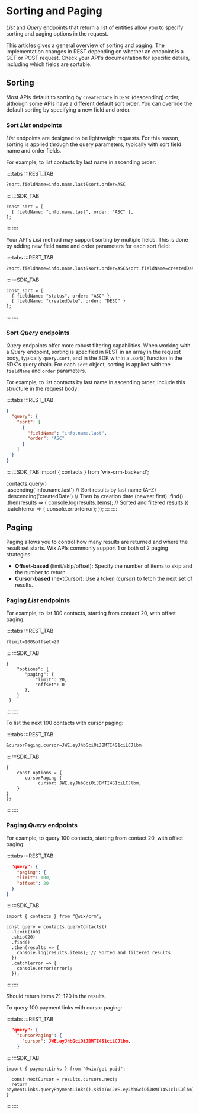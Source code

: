 # Sorting and Paging

_List_ and _Query_ endpoints that return a list of entities
allow you to specify sorting and paging options in the request.

This articles gives a general overview of sorting and paging.
The implementation changes in REST
depending on whether an endpoint is a GET or POST request.
Check your API's documentation for specific details,
including which fields are sortable.

## Sorting

Most APIs default to sorting by `createdDate` in `DESC` (descending) order,
although some APIs have a different default sort order.
You can override the default sorting by specifying
a new field and order.

### Sort _List_ endpoints

_List_ endpoints are designed to be lightweight requests.
For this reason, sorting is applied through the query parameters,
typically with sort field name and order fields.

For example, to list contacts by last name in ascending order:

::::tabs
:::REST_TAB
```txt
?sort.fieldName=info.name.last&sort.order=ASC
```
:::
:::SDK_TAB
```
const sort = [
  { fieldName: "info.name.last", order: "ASC" },
];
```
:::
::::

Your API's _List_ method may support sorting by multiple fields.
This is done by adding new field name and order parameters
for each sort field:

::::tabs
:::REST_TAB
```txt
?sort.fieldName=info.name.last&sort.order=ASC&sort.fieldName=createdDate&sort.order=ASC
```
:::
:::SDK_TAB
```
const sort = [
  { fieldName: "status", order: "ASC" },
  { fieldName: "createdDate", order: "DESC" }
];

```
:::
::::


### Sort _Query_ endpoints

_Query_ endpoints offer more robust filtering capabilities.
When working with a _Query_ endpoint,
sorting is specified in REST in an array in the request body,
typically `query.sort`, and in the SDK within a .sort() function in the SDK's query chain. 
For each `sort` object,
sorting is applied with the `fieldName` and `order` parameters.

For example, to list contacts by last name in ascending order,
include this structure in the request body:

::::tabs
:::REST_TAB
```json
{
  "query": {
    "sort": [
      {
        "fieldName": "info.name.last",
        "order": "ASC"
      }
    ]
  }
}
```
:::
:::SDK_TAB
import { contacts } from 'wix-crm-backend';

contacts.query()       
  .ascending('info.name.last')                 // Sort results by last name (A–Z)
  .descending('createdDate')                   // Then by creation date (newest first)
  .find()
  .then(results => {
    console.log(results.items); // Sorted and filtered results
  })
  .catch(error => {
    console.error(error);
  });
:::
::::

## Paging

Paging allows you to control how many results are returned and where the result set starts. Wix APIs commonly support 1 or both of 2 paging strategies:

- **Offset-based** (limit/skip/offset): Specify the number of items to skip and the number to return.
- **Cursor-based** (nextCursor): Use a token (cursor) to fetch the next set of results.

### Paging _List_ endpoints

For example, to list 100 contacts, starting from contact 20, with offset paging:

::::tabs
:::REST_TAB
```txt
?limit=100&offset=20
```
:::
:::SDK_TAB
```
{
    "options": {
       "paging": {
           "limit": 20,
           "offset": 0
       },
    }
 }
```
:::
::::

To list the next 100 contacts with cursor paging:

::::tabs
:::REST_TAB
```txt
&cursorPaging.cursor=JWE.eyJhbGciOiJBMTI4S1ciLCJlbm
```
:::
:::SDK_TAB
```
{
    const options = {
       cursorPaging {
            cursor: JWE.eyJhbGciOiJBMTI4S1ciLCJlbm,
    }
}
};
```
:::
::::

### Paging _Query_ endpoints

For example, to query 100 contacts, starting from contact 20, with offset paging:

::::tabs
:::REST_TAB
```json
  "query": {
    "paging": {
    "limit": 100, 
    "offset": 20
  }
}
```
:::
:::SDK_TAB
```
import { contacts } from "@wix/crm";

const query = contacts.queryContacts()               
  .limit(100)  
  .skip(20)
  .find()
  .then(results => {
    console.log(results.items); // Sorted and filtered results
  })
  .catch(error => {
    console.error(error);
  });
```
:::
::::

Should return items 21-120 in the results.

To query 100 payment links with cursor paging:

::::tabs
:::REST_TAB
```json
  "query": {
    "cursorPaging": {
      "cursor": JWE.eyJhbGciOiJBMTI4S1ciLCJlbm,
    }
```
:::
:::SDK_TAB
```
import { paymentLinks } from "@wix/get-paid";

  const nextCursor = results.cursors.next;
  return paymentLinks.queryPaymentLinks().skipTo(JWE.eyJhbGciOiJBMTI4S1ciLCJlbm).find();
}
```
:::
::::

